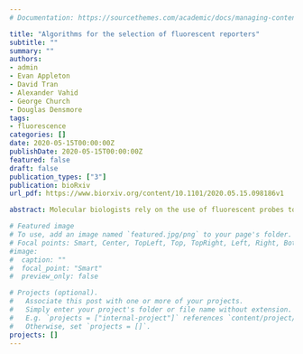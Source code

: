 ```yaml
---
# Documentation: https://sourcethemes.com/academic/docs/managing-content/

title: "Algorithms for the selection of fluorescent reporters"
subtitle: ""
summary: ""
authors:
- admin
- Evan Appleton
- David Tran
- Alexander Vahid
- George Church 
- Douglas Densmore
tags:
- fluorescence
categories: []
date: 2020-05-15T00:00:00Z
publishDate: 2020-05-15T00:00:00Z
featured: false
draft: false
publication_types: ["3"]
publication: bioRxiv
url_pdf: https://www.biorxiv.org/content/10.1101/2020.05.15.098186v1

abstract: Molecular biologists rely on the use of fluorescent probes to take measurements of their model systems. These fluorophores fall into various classes (e.g. fluorescent dyes, fluorescent proteins, etc.), but they all share some general properties (such as excitation and emission spectra, brightness) and require similar equipment for data acquisition. Selecting an ideal set of fluorophores for a particular measurement technology or vice versa is a multidimensional problem that is difficult to solve with ad hoc methods due to the enormous solution space of possible fluorophore panels. Choosing sub-optimal fluorophore panels can result in unreliable or erroneous measurements of biochemical properties in model systems. Here, we describe a set of algorithms, implemented in an open-source software tool, for solving these problems efficiently to arrive at fluorophore panels optimized for maximal signal and minimal bleed-through.

# Featured image
# To use, add an image named `featured.jpg/png` to your page's folder.
# Focal points: Smart, Center, TopLeft, Top, TopRight, Left, Right, BottomLeft, Bottom, BottomRight.
#image: 
#  caption: ""
#  focal_point: "Smart"
#  preview_only: false

# Projects (optional).
#   Associate this post with one or more of your projects.
#   Simply enter your project's folder or file name without extension.
#   E.g. `projects = ["internal-project"]` references `content/project/deep-learning/index.md`.
#   Otherwise, set `projects = []`.
projects: []
---
```

